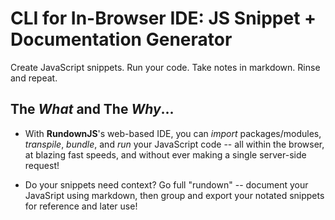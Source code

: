 # CLI for In-Browser IDE: JS Snippet + Documentation Generator

Create JavaScript snippets. Run your code. Take notes in markdown. Rinse and repeat. 

## The *What* and The *Why*...
  - With **RundownJS**'s web-based IDE, you can *import* packages/modules, *transpile*, *bundle*, and *run* your JavaScript code -- all within the browser, at blazing fast speeds, and without ever making a single server-side request! 

  - Do your snippets need context? Go full "rundown" -- document your JavaSript using markdown, then group and export your notated snippets for reference and later use!
